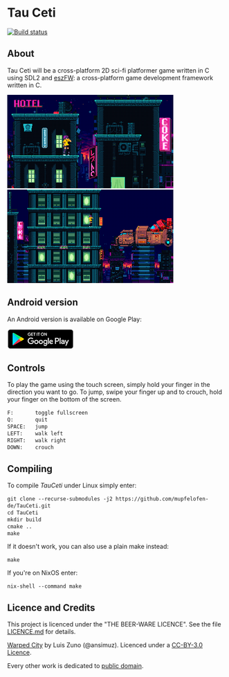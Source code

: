 # Tau Ceti

[![Build status](https://ci.appveyor.com/api/projects/status/tdq0ucj0wqtso8gy?svg=true)](https://ci.appveyor.com/project/mupfelofen-de/tauceti)

## About

Tau Ceti will be a cross-platform 2D sci-fi platformer game written in C
using SDL2 and [eszFW](https://github.com/mupfelofen-de/eszFW): a
cross-platform game development framework written in C.

[![Tau Ceti](.media/01-tn.png)](.media/01.png?raw=true "01")
[![Tau Ceti](.media/02-tn.png)](.media/01.png?raw=true "02")

## Android version

An Android version is available on Google Play:

[![Tau Ceti](.media/badge_new.png)](https://play.google.com/store/apps/details?id=de.mupfelofen.TauCeti)

## Controls

To play the game using the touch screen, simply hold your finger in the
direction you want to go.  To jump, swipe your finger up and to crouch,
hold your finger on the bottom of the screen.

```
F:       toggle fullscreen
Q:       quit
SPACE:   jump
LEFT:    walk left
RIGHT:   walk right
DOWN:    crouch
```

## Compiling

To compile _TauCeti_ under Linux simply enter:
```
git clone --recurse-submodules -j2 https://github.com/mupfelofen-de/TauCeti.git
cd TauCeti
mkdir build
cmake ..
make
```

If it doesn't work, you can also use a plain make instead:
```
make
```

If you're on NixOS enter:
```
nix-shell --command make
```

## Licence and Credits

This project is licenced under the "THE BEER-WARE LICENCE".  See the
file [LICENCE.md](LICENCE.md) for details.

[Warped City](https://ansimuz.itch.io/warped-city) by Luis Zuno
(@ansimuz).  Licenced under a [CC-BY-3.0
Licence](http://creativecommons.org/licenses/by/3.0/).

Every other work is dedicated to [public
domain](https://creativecommons.org/publicdomain/zero/1.0/).
